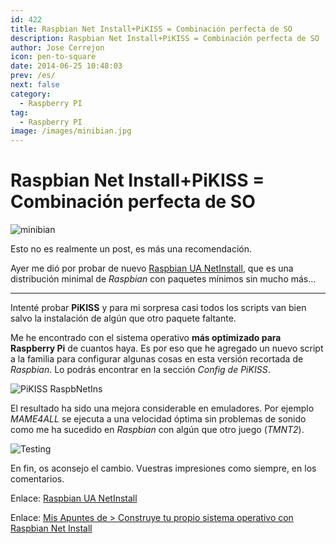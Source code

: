 ```yaml
---
id: 422
title: Raspbian Net Install+PiKISS = Combinación perfecta de SO
description: Raspbian Net Install+PiKISS = Combinación perfecta de SO
author: Jose Cerrejon
icon: pen-to-square
date: 2014-06-25 10:48:03
prev: /es/
next: false
category:
  - Raspberry PI
tag:
  - Raspberry PI
image: /images/minibian.jpg
---
```


# Raspbian Net Install+PiKISS = Combinación perfecta de SO

![minibian](/images/minibian.jpg)

Esto no es realmente un post, es más una recomendación. 

Ayer me dió por probar de nuevo [Raspbian UA NetInstall](https://github.com/debian-pi/raspbian-ua-netinst), que es una distribución minimal de *Raspbian* con paquetes mínimos sin mucho más...

- - -
Intenté probar **PiKISS** y para mi sorpresa casi todos los scripts van bien salvo la instalación de algún que otro paquete faltante.

Me he encontrado con el sistema operativo **más optimizado para Raspberry Pi** de cuantos haya. Es por eso que he agregado un nuevo script a la familia para configurar algunas cosas en esta versión recortada de *Raspbian*. Lo podrás encontrar en la sección *Config de PiKISS*.

![PiKISS RaspbNetIns](/images/2014/06/pikiss_raspnetins.png)

El resultado ha sido una mejora considerable en emuladores. Por ejemplo *MAME4ALL* se ejecuta a una velocidad óptima sin problemas de sonido como me ha sucedido en *Raspbian* con algún que otro juego (*TMNT2*).

![Testing](/images/2014/06/testingRaspNetInt.jpg)

En fin, os aconsejo el cambio. Vuestras impresiones como siempre, en los comentarios.

Enlace: [Raspbian UA NetInstall](https://github.com/debian-pi/raspbian-ua-netinst)

Enlace: [Mis Apuntes de > Construye tu propio sistema operativo con Raspbian Net Install](/post.php?id=364)
